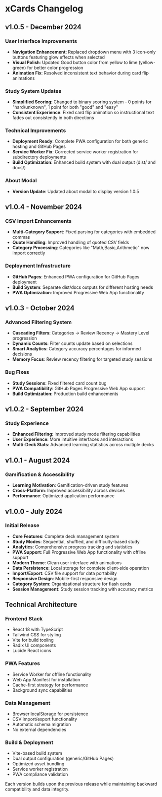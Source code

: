# xCards Changelog

## v1.0.5 - December 2024

### User Interface Improvements
- **Navigation Enhancement**: Replaced dropdown menu with 3 icon-only buttons featuring glow effects when selected
- **Visual Polish**: Updated Good button color from yellow to lime (yellow-green) for better color progression
- **Animation Fix**: Resolved inconsistent text behavior during card flip animations

### Study System Updates
- **Simplified Scoring**: Changed to binary scoring system - 0 points for "hard/unknown", 1 point for both "good" and "easy"
- **Consistent Experience**: Fixed card flip animation so instructional text fades out consistently in both directions

### Technical Improvements
- **Deployment Ready**: Complete PWA configuration for both generic hosting and GitHub Pages
- **Service Worker Fix**: Corrected service worker registration for subdirectory deployments
- **Build Optimization**: Enhanced build system with dual output (dist/ and docs/)

### About Modal
- **Version Update**: Updated about modal to display version 1.0.5

## v1.0.4 - November 2024

### CSV Import Enhancements
- **Multi-Category Support**: Fixed parsing for categories with embedded commas
- **Quote Handling**: Improved handling of quoted CSV fields
- **Category Processing**: Categories like "Math,Basic,Arithmetic" now import correctly

### Deployment Infrastructure
- **GitHub Pages**: Enhanced PWA configuration for GitHub Pages deployment
- **Build System**: Separate dist/docs outputs for different hosting needs
- **PWA Optimization**: Improved Progressive Web App functionality

## v1.0.3 - October 2024

### Advanced Filtering System
- **Cascading Filters**: Categories → Review Recency → Mastery Level progression
- **Dynamic Counts**: Filter counts update based on selections
- **Smart Analytics**: Category accuracy percentages for informed decisions
- **Memory Focus**: Review recency filtering for targeted study sessions

### Bug Fixes
- **Study Sessions**: Fixed filtered card count bug
- **PWA Compatibility**: GitHub Pages Progressive Web App support
- **Build Optimization**: Production build enhancements

## v1.0.2 - September 2024

### Study Experience
- **Enhanced Filtering**: Improved study mode filtering capabilities
- **User Experience**: More intuitive interfaces and interactions
- **Multi-Deck Stats**: Advanced learning statistics across multiple decks

## v1.0.1 - August 2024

### Gamification & Accessibility
- **Learning Motivation**: Gamification-driven study features
- **Cross-Platform**: Improved accessibility across devices
- **Performance**: Optimized application performance

## v1.0.0 - July 2024

### Initial Release
- **Core Features**: Complete deck management system
- **Study Modes**: Sequential, shuffled, and difficulty-based study
- **Analytics**: Comprehensive progress tracking and statistics
- **PWA Support**: Full Progressive Web App functionality with offline support
- **Modern Theme**: Clean user interface with animations
- **Data Persistence**: Local storage for complete client-side operation
- **Import/Export**: CSV file support for data portability
- **Responsive Design**: Mobile-first responsive design
- **Category System**: Organizational structure for flash cards
- **Session Management**: Study session tracking with accuracy metrics

## Technical Architecture

### Frontend Stack
- React 18 with TypeScript
- Tailwind CSS for styling
- Vite for build tooling
- Radix UI components
- Lucide React icons

### PWA Features
- Service Worker for offline functionality
- Web App Manifest for installation
- Cache-first strategy for performance
- Background sync capabilities

### Data Management
- Browser localStorage for persistence
- CSV import/export functionality
- Automatic schema migration
- No external dependencies

### Build & Deployment
- Vite-based build system
- Dual output configuration (generic/GitHub Pages)
- Optimized asset bundling
- Service worker registration
- PWA compliance validation

Each version builds upon the previous release while maintaining backward compatibility and data integrity.